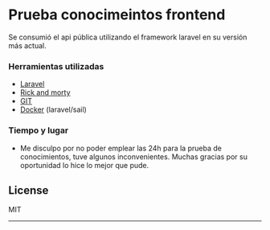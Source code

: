 # Prueba conocimeintos frontend

Se consumió el api pública utilizando el framework laravel en su versión más actual.

### Herramientas utilizadas

- [Laravel]
- [Rick and morty]
- [GIT]
- [Docker] (laravel/sail)

### Tiempo y lugar

- Me disculpo por no poder emplear las 24h para la prueba de conocimientos, tuve algunos inconvenientes. Muchas gracias por su oportunidad lo hice lo mejor que pude.

## License

MIT

[Laravel]: <https://laravel.com/>
[Rick and morty]: <https://rickandmortyapi.com/>
[Docker]: <https://www.docker.com/>
[GIT]: <https://git-scm.com/>
****
